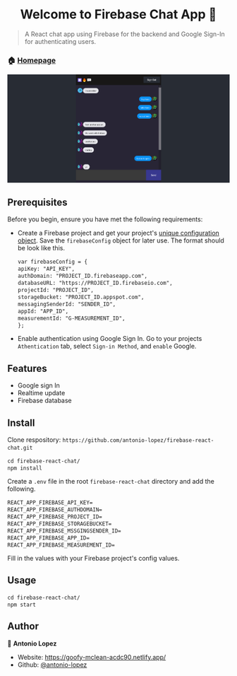 <h1 align="center">Welcome to Firebase Chat App 👋</h1>
<p>
</p>

> A React chat app using Firebase for the backend and Google Sign-In for authenticating users.

### 🏠 [Homepage](https://recollects.netlify.app)

![screenshot](https://github.com/antonio-lopez/firebase-react-chat/blob/main/uploads/firebase-chat-app-screenshot.png?raw=true)

## Prerequisites

Before you begin, ensure you have met the following requirements:

- Create a Firebase project and get your project's [unique configuration object](https://firebase.google.com/docs/web/setup). Save the `firebaseConfig` object for later use. The format should be look like this.
  ```
  var firebaseConfig = {
  apiKey: "API_KEY",
  authDomain: "PROJECT_ID.firebaseapp.com",
  databaseURL: "https://PROJECT_ID.firebaseio.com",
  projectId: "PROJECT_ID",
  storageBucket: "PROJECT_ID.appspot.com",
  messagingSenderId: "SENDER_ID",
  appId: "APP_ID",
  measurementId: "G-MEASUREMENT_ID",
  };
  ```
- Enable authentication using Google Sign In. Go to your projects `Athentication` tab, select `Sign-in Method`, and `enable` Google.

## Features

- Google sign In
- Realtime update
- Firebase database

## Install

Clone respository: `https://github.com/antonio-lopez/firebase-react-chat.git`

```
cd firebase-react-chat/
npm install
```

Create a `.env` file in the root `firebase-react-chat` directory and add the following.

```
REACT_APP_FIREBASE_API_KEY=
REACT_APP_FIREBASE_AUTHDOMAIN=
REACT_APP_FIREBASE_PROJECT_ID=
REACT_APP_FIREBASE_STORAGEBUCKET=
REACT_APP_FIREBASE_MSSGINGSENDER_ID=
REACT_APP_FIREBASE_APP_ID=
REACT_APP_FIREBASE_MEASUREMENT_ID=
```

Fill in the values with your Firebase project's config values.

## Usage

```
cd firebase-react-chat/
npm start
```

## Author

👤 **Antonio Lopez**

- Website: https://goofy-mclean-acdc90.netlify.app/
- Github: [@antonio-lopez](https://github.com/antonio-lopez)
